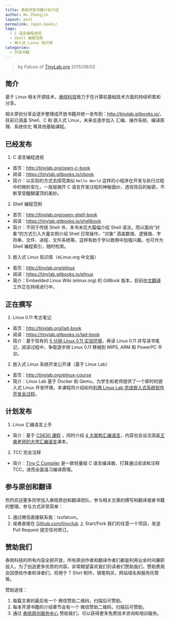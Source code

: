 ```yaml
---
title: 泰晓开放书籍计划介绍
author: Wu Zhangjin
layout: post
permalink: /open-books/
tags:
  - C 语言编程透视
  - Shell 编程范例
  - 嵌入式 Linux 知识库
categories:
  - 开源书籍
---
```


> by Falcon of [TinyLab.org][1]
> 2015/08/02


## 简介

基于 Linux 相关开源技术，[泰晓科技][1]致力于在计算机基础技术方面的持续积累和分享。

相关原创分享会逐步整理成开放书籍并统一发布到：<http://tinylab.gitbooks.io/>，目前已涵盖 Shell、C 和 嵌入式 Linux，未来会逐步加入 汇编、操作系统、编译原理、系统优化 等其他基础课程。

## 已经发布

1. C 语言编程透视
  * 首页：<http://tinylab.org/open-c-book>
  * 阅读：<https://tinylab.gitbooks.io/cbook>
  * 简介：以实验的方式去探究类似 `Hello World` 这样的小程序在开发与执行过程中的微妙变化，一层层揭开 C 语言开发过程的神秘面纱，透视背后的秘密，不断享受醍醐灌顶的美妙。

2. Shell 编程范例
  * 首页：<http://tinylab.org/open-shell-book>
  * 阅读：<https://tinylab.gitbooks.io/shellbook>
  * 简介：不同于传统 Shell 书，本书未花大篇幅介绍 Shell 语法，而以面向“对象”的方式引入大量实例介绍 Shell 日常操作，“对象” 涵盖数值、逻辑值、字符串、文件、进程、文件系统等。这样有助于学以致用中加强兴趣。也可作为 Shell 编程索引，随时检索。

3. 嵌入式 Linux 知识库（eLinux.org 中文版）
  * 首页：<http://tinylab.org/elinux>
  * 阅读：<https://tinylab.gitbooks.io/elinux>
  * 简介：Embedded Linux Wiki (elinux.org) 的 GitBook 版本，目前[中文翻译][2]工作正在持续进行中。

## 正在撰写

1. Linux 0.11 考古笔记
  * 首页：<http://tinylab.org/lad-book>
  * 阅读：<https://tinylab.gitbooks.io/lad-book>
  * 简介：基于现有的 [5 分钟 Linux 0.11 实验环境][6]，再读 Linux 0.11 并写读书笔记，阅读过程中，争取逐步把 Linux 0.11 移植到 MIPS, ARM 和 PowerPC 平台。

2. 嵌入式 Linux 系统开发公开课（基于 Linux Lab）
  * 首页：<http://tinylab.org/elinux-course>
  * 简介：Linux Lab 基于 Docker 和 Qemu，为学生和老师提供了一个即时的嵌入式 Linux 开发环境，本课程将介绍如何[利用 Linux Lab 完成嵌入式系统软件开发全过程][8]。


## 计划发布

1. Linux 汇编语言上手
  * 简介：基于 [CS630 课程][3] ，同时介绍 [4 大架构汇编语言][4]，内容也会设法涵盖[王爽老师的大学汇编语言][5]课本。

2. TCC 完全注释
  * 简介：[Tiny C Compiler][7] 是一款轻量级 C 语言编译器，打算通过阅读和注释 TCC，进而全面温习编译原理。

## 参与原创和翻译

热烈欢迎更多同学加入泰晓原创和翻译团队，参与相关文章的撰写和翻译或者书籍的整理。参与方式非常简单：

  1. 通过微信直接联系我：lzufalcon。
  2. 或者直接在 [Github.com/tinyclub][9] 上 Start/Fork 我们的任意一个项目，发送 Pull Request 提交任何修订。

## 赞助我们

泰晓科技的所有内容全部开放，所有原创作者和翻译作者们都是利用业余时间兼职投入，为了创造更多优质的内容，非常期望喜欢我们的读者们赞助我们，赞助费用会回馈给作者和译者们，将用于 T Shirt 制作，钢笔购买，网站域名和服务托管等。

赞助途径：

  1. 每篇文章的最后有一个 微信赞助二维码，扫描后可赞助。
  2. 每本开源书籍的介绍章节会有一个 微信赞助二维码，扫描后可赞助。
  3. 通过 [泰晓原创服务中心](http://weidian.com/?userid=335178200) 赞助我们，可以获得更多免费技术咨询和培训服务。


 [1]: http://tinylab.org
 [2]: /elinux/
 [3]: /cs630-qemu-lab/
 [4]: /linux-assembly-language-quick-start/
 [5]: /assembly
 [6]: /linux-0.11-lab/
 [7]: http://bellard.org/tcc/
 [8]: /using-linux-lab-to-do-embedded-linux-development/
 [9]: http://github.com/tinyclub
